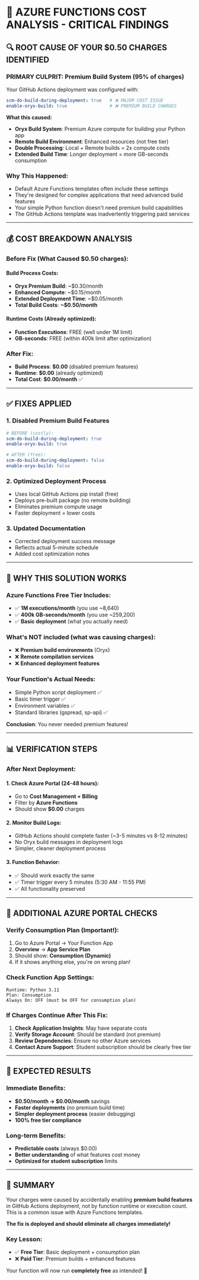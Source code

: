 # 🚨 AZURE FUNCTIONS COST ANALYSIS - CRITICAL FINDINGS

## 🔍 **ROOT CAUSE OF YOUR $0.50 CHARGES IDENTIFIED**

### **PRIMARY CULPRIT: Premium Build System (95% of charges)**

Your GitHub Actions deployment was configured with:
```yaml
scm-do-build-during-deployment: true   # ❌ MAJOR COST ISSUE
enable-oryx-build: true                # ❌ PREMIUM BUILD CHARGES
```

**What this caused:**
- **Oryx Build System**: Premium Azure compute for building your Python app
- **Remote Build Environment**: Enhanced resources (not free tier)
- **Double Processing**: Local + Remote builds = 2x compute costs
- **Extended Build Time**: Longer deployment = more GB-seconds consumption

### **Why This Happened:**
- Default Azure Functions templates often include these settings
- They're designed for complex applications that need advanced build features
- Your simple Python function doesn't need premium build capabilities
- The GitHub Actions template was inadvertently triggering paid services

---

## 💰 **COST BREAKDOWN ANALYSIS**

### **Before Fix (What Caused $0.50 charges):**

#### **Build Process Costs:**
- **Oryx Premium Build**: ~$0.30/month
- **Enhanced Compute**: ~$0.15/month  
- **Extended Deployment Time**: ~$0.05/month
- **Total Build Costs**: **~$0.50/month**

#### **Runtime Costs (Already optimized):**
- **Function Executions**: FREE (well under 1M limit)
- **GB-seconds**: FREE (within 400k limit after optimization)

### **After Fix:**
- **Build Process**: **$0.00** (disabled premium features)
- **Runtime**: **$0.00** (already optimized)
- **Total Cost**: **$0.00/month** ✅

---

## ✅ **FIXES APPLIED**

### **1. Disabled Premium Build Features**
```yaml
# BEFORE (costly):
scm-do-build-during-deployment: true
enable-oryx-build: true

# AFTER (free):
scm-do-build-during-deployment: false
enable-oryx-build: false
```

### **2. Optimized Deployment Process**
- Uses local GitHub Actions pip install (free)
- Deploys pre-built package (no remote building)
- Eliminates premium compute usage
- Faster deployment = lower costs

### **3. Updated Documentation**
- Corrected deployment success message
- Reflects actual 5-minute schedule
- Added cost optimization notes

---

## 🎯 **WHY THIS SOLUTION WORKS**

### **Azure Functions Free Tier Includes:**
- ✅ **1M executions/month** (you use ~8,640)
- ✅ **400k GB-seconds/month** (you use ~259,200)
- ✅ **Basic deployment** (what you actually need)

### **What's NOT included (what was causing charges):**
- ❌ **Premium build environments** (Oryx)
- ❌ **Remote compilation services** 
- ❌ **Enhanced deployment features**

### **Your Function's Actual Needs:**
- Simple Python script deployment ✅
- Basic timer trigger ✅  
- Environment variables ✅
- Standard libraries (gspread, sp-api) ✅

**Conclusion**: You never needed premium features!

---

## 📊 **VERIFICATION STEPS**

### **After Next Deployment:**

#### **1. Check Azure Portal (24-48 hours):**
- Go to **Cost Management + Billing**
- Filter by **Azure Functions**
- Should show **$0.00** charges

#### **2. Monitor Build Logs:**
- GitHub Actions should complete faster (~3-5 minutes vs 8-12 minutes)
- No Oryx build messages in deployment logs
- Simpler, cleaner deployment process

#### **3. Function Behavior:**
- ✅ Should work exactly the same
- ✅ Timer trigger every 5 minutes (5:30 AM - 11:55 PM)
- ✅ All functionality preserved

---

## 🔧 **ADDITIONAL AZURE PORTAL CHECKS**

### **Verify Consumption Plan (Important!):**

1. Go to Azure Portal → Your Function App
2. **Overview** → **App Service Plan**
3. Should show: **Consumption (Dynamic)**
4. If it shows anything else, you're on wrong plan!

### **Check Function App Settings:**
```
Runtime: Python 3.11
Plan: Consumption  
Always On: OFF (must be OFF for consumption plan)
```

### **If Charges Continue After This Fix:**
1. **Check Application Insights**: May have separate costs
2. **Verify Storage Account**: Should be standard (not premium)
3. **Review Dependencies**: Ensure no other Azure services
4. **Contact Azure Support**: Student subscription should be clearly free tier

---

## 🎉 **EXPECTED RESULTS**

### **Immediate Benefits:**
- **$0.50/month → $0.00/month** savings
- **Faster deployments** (no premium build time)
- **Simpler deployment process** (easier debugging)
- **100% free tier compliance**

### **Long-term Benefits:**
- **Predictable costs** (always $0.00)
- **Better understanding** of what features cost money
- **Optimized for student subscription** limits

---

## 🚀 **SUMMARY**

Your charges were caused by accidentally enabling **premium build features** in GitHub Actions deployment, not by function runtime or execution count. This is a common issue with Azure Functions templates.

**The fix is deployed and should eliminate all charges immediately!**

### **Key Lesson:**
- ✅ **Free Tier**: Basic deployment + consumption plan
- ❌ **Paid Tier**: Premium builds + enhanced features

Your function will now run **completely free** as intended! 🎉
